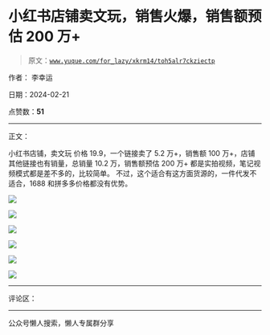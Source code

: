 # 小红书店铺卖文玩，销售火爆，销售额预估 200 万+

> 原文：[`www.yuque.com/for_lazy/xkrm14/toh5alr7ckziectp`](https://www.yuque.com/for_lazy/xkrm14/toh5alr7ckziectp)

作者： 李幸运

日期：2024-02-21

点赞数：**51**

* * *

正文：

小红书店铺，卖文玩 价格 19.9，一个链接卖了 5.2 万+，销售额 100 万+，店铺其他链接也有销量，总销量 10.2 万，销售额预估 200 万+
都是实拍视频，笔记视频模式都是差不多的，比较简单。 不过，这个适合有这方面货源的，一件代发不适合，1688 和拼多多价格都没有优势。

![](img/40f91744210421b3e2b3420ea5f2ec55.png)

![](img/d65076724a42963227b16881d9682f3c.png)

![](img/d63acf6bdd6399b125ce6e92f5d5dba2.png)

![](img/71206192b6a0033ec69d5e5838fa6f67.png)

![](img/6b2f2cdd03f10f54e09aca66c5f0ca74.png)

![](img/684057d43806d19c17060c9ab92fb55b.png)

* * *

评论区：

* * *

公众号懒人搜索，懒人专属群分享